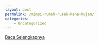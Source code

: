 ```yaml
---
layout: post
permalink: /mimpi-rumah-rusak-kena-hujan/
categories:
    - Uncategorized
---
```


[Baca Selengkapnya](/08)